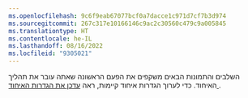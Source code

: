 ```yaml
---
ms.openlocfilehash: 9c6f9eab67077bcf0a7dacce1c971d7cf7b3d974
ms.sourcegitcommit: 267c317e10166146c9ac2c30560c479c9a005845
ms.translationtype: HT
ms.contentlocale: he-IL
ms.lasthandoff: 08/16/2022
ms.locfileid: "9305021"
---
```

השלבים והתמונות הבאים משקפים את הפעם הראשונה שאתה עובר את תהליך האיחוד. כדי לערוך הגדרות איחוד קיימות, ראה [עדכן את הגדרות האיחוד ](../data-unification-update.md).
